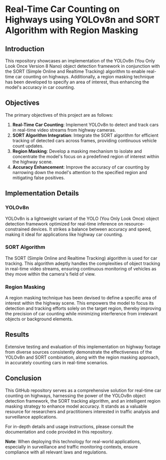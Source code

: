 # Real-Time Car Counting on Highways using YOLOv8n and SORT Algorithm with Region Masking

## Introduction

This repository showcases an implementation of the YOLOv8n (You Only Look Once Version 8 Nano) object detection framework in conjunction with the SORT (Simple Online and Realtime Tracking) algorithm to enable real-time car counting on highways. Additionally, a region masking technique has been developed to specify an area of interest, thus enhancing the model's accuracy in car counting.

## Objectives

The primary objectives of this project are as follows:

1. **Real-Time Car Counting**: Implement YOLOv8n to detect and track cars in real-time video streams from highway cameras.
2. **SORT Algorithm Integration**: Integrate the SORT algorithm for efficient tracking of detected cars across frames, providing continuous vehicle count updates.
3. **Region Masking**: Develop a masking mechanism to isolate and concentrate the model's focus on a predefined region of interest within the highway scene.
4. **Accuracy Enhancement**: Improve the accuracy of car counting by narrowing down the model's attention to the specified region and mitigating false positives.

## Implementation Details

### YOLOv8n

YOLOv8n is a lightweight variant of the YOLO (You Only Look Once) object detection framework optimized for real-time inference on resource-constrained devices. It strikes a balance between accuracy and speed, making it ideal for applications like highway car counting.

### SORT Algorithm

The SORT (Simple Online and Realtime Tracking) algorithm is used for car tracking. This algorithm adeptly handles the complexities of object tracking in real-time video streams, ensuring continuous monitoring of vehicles as they move within the camera's field of view.

### Region Masking

A region masking technique has been devised to define a specific area of interest within the highway scene. This empowers the model to focus its detection and tracking efforts solely on the target region, thereby improving the precision of car counting while minimizing interference from irrelevant objects or background elements.

## Results

Extensive testing and evaluation of this implementation on highway footage from diverse sources consistently demonstrate the effectiveness of the YOLOv8n and SORT combination, along with the region masking approach, in accurately counting cars in real-time scenarios.

## Conclusion

This GitHub repository serves as a comprehensive solution for real-time car counting on highways, harnessing the power of the YOLOv8n object detection framework, the SORT tracking algorithm, and an intelligent region masking strategy to enhance model accuracy. It stands as a valuable resource for researchers and practitioners interested in traffic analysis and surveillance applications.

For in-depth details and usage instructions, please consult the documentation and code provided in this repository.

**Note**: When deploying this technology for real-world applications, especially in surveillance and traffic monitoring contexts, ensure compliance with all relevant laws and regulations.
